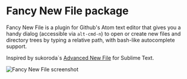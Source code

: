 # Fancy New File package

Fancy New File is a plugin for Github's Atom text editor that gives you a
handy dialog (accessible via `alt-cmd-n`) to open or create new files and
directory trees by typing a relative path, with bash-like autocomplete support.

Inspired by sukoroda`s
[Advanced New File](https://github.com/skuroda/Sublime-AdvancedNewFile)
for Sublime Text.

![Fancy New File screenshot](http://i.imgur.com/5CCBcqC.gif)
